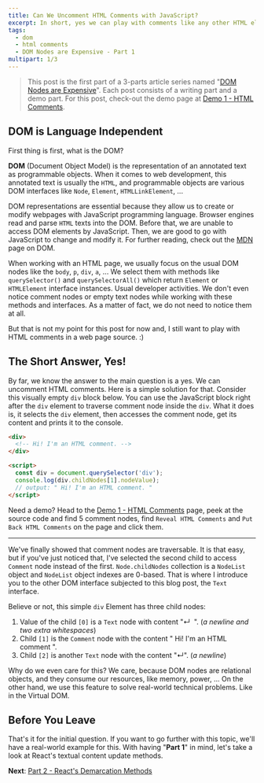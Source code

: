 ```yaml
---
title: Can We Uncomment HTML Comments with JavaScript?
excerpt: In short, yes we can play with comments like any other HTML element. Both comments and empty spaces between HTML tags are DOM interfaces that inherit from traversable DOM interfaces.
tags:
  - dom
  - html comments
  - DOM Nodes are Expensive - Part 1
multipart: 1/3
---
```


> This post is the first part of a 3-parts article series named "[DOM Nodes are Expensive](/2020/dom-nodes-are-expensive "DOM Nodes are Expensive - A Prelude")". Each post consists of a writing part and a demo part. For this post, check-out the demo page at [Demo 1 - HTML Comments](https://xkema.github.io/blog-demo-dom-nodes-are-expensive/html-comments "Demo 1 - HTML Comments").


## DOM is Language Independent

First thing is first, what is the DOM?

**DOM** (Document Object Model) is the representation of an annotated text as programmable objects. When it comes to web development, this annotated text is usually the `HTML`, and programmable objects are various DOM interfaces like `Node`, `Element`, `HTMLLinkElement`, ...

DOM representations are essential because they allow us to create or modify webpages with JavaScript programming language. Browser engines read and parse `HTML` texts into the DOM. Before that, we are unable to access DOM elements by JavaScript. Then, we are good to go with JavaScript to change and modify it. For further reading, check out the [MDN](https://developer.mozilla.org/en-US/docs/Web/API/Document_Object_Model/Introduction#DOM_and_JavaScript "DOM and JavaScript") page on DOM.

When working with an HTML page, we usually focus on the usual DOM nodes like the `body`, `p`, `div`, `a`, ... We select them with methods like `querySelector()` and `querySelectorAll()` which return `Element` or `HTMLElement` interface instances. Usual developer activities. We don't even notice comment nodes or empty text nodes while working with these methods and interfaces. As a matter of fact, we do not need to notice them at all.

But that is not my point for this post for now and, I still want to play with HTML comments in a web page source. :)

## The Short Answer, Yes!

By far, we know the answer to the main question is a yes. We can uncomment HTML comments. Here is a simple solution for that. Consider this visually empty `div` block below. You can use the JavaScript block right after the `div` element to traverse comment node inside the `div`. What it does is,  it selects the `div` element, then accesses the comment node, get its content and prints it to the console.

```html
<div>
  <!-- Hi! I'm an HTML comment. -->
</div>

<script>
  const div = document.querySelector('div');
  console.log(div.childNodes[1].nodeValue);
  // output: " Hi! I'm an HTML comment. "
</script>
```

Need a demo? Head to the [Demo 1 - HTML Comments](https://xkema.github.io/blog-demo-dom-nodes-are-expensive/html-comments "Demo 1 - HTML Comments") page, peek at the source code and find 5 comment nodes, find `Reveal HTML Comments` and `Put Back HTML Comments` on the page and click them.

------

We've finally showed that comment nodes are traversable. It is that easy, but if you've just noticed that, I've selected the second child to access `Comment` node instead of the first. `Node.childNodes` collection is a `NodeList` object and `NodeList` object indexes are 0-based. That is where I introduce you to the other DOM interface subjected to this blog post, the `Text` interface.

Believe or not, this simple `div` Element has three child nodes:

1. Value of the child `[0]` is a `Text` node with content "&crarr;&nbsp;&nbsp;". (*a newline and two extra whitespaces*)  
2. Child `[1]` is the `Comment` node with the content "&nbsp;Hi! I'm an HTML comment&nbsp;".  
3. Child `[2]` is another `Text` node with the content "&crarr;". (*a newline*)  

Why do we even care for this? We care, because DOM nodes are relational objects, and they consume our resources, like memory, power, ... On the other hand, we use this feature to solve real-world technical problems. Like in the Virtual DOM.

## Before You Leave

That's it for the initial question. If you want to go further with this topic, we'll have a real-world example for this. With having "**Part 1**" in mind, let's take a look at React's textual content update methods.

**Next**: [Part 2 - React's Demarcation Methods](/2020/react-s-demarcation-methods "Part 2 - React's Demarcation Methods")